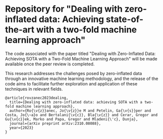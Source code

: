 # Repository for "Dealing with zero-inflated data: Achieving state-of-the-art with a two-fold machine learning approach"

The code associated with the paper titled "Dealing with Zero-Inflated Data: Achieving SOTA with a Two-Fold Machine Learning Approach" will be made available once the peer review is completed. 

This research addresses the challenges posed by zero-inflated data through an innovative machine learning methodology, and the release of the code aims to facilitate further exploration and application of these techniques in relevant fields.

```
@article{rovzanec2023dealing,
  title={Dealing with zero-inflated data: achieving SOTA with a two-fold machine learning approach},
  author={Ro{\v{z}}anec, Jo{\v{z}}e M and Petelin, Ga{\v{s}}per and Costa, Jo{\~a}o and Bertalani{\v{c}}, Bla{\v{z}} and Cerar, Gregor and Gu{\v{c}}ek, Marko and Papa, Gregor and Mladeni{\'c}, Dunja},
  journal={arXiv preprint arXiv:2310.08088},
  year={2023}
}
```

